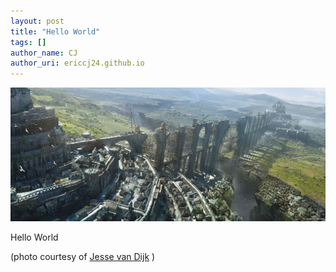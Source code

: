 ```yaml
---
layout: post
title: "Hello World"
tags: []
author_name: CJ
author_uri: ericcj24.github.io
---
```


![](/images/posts/2013-07-03/JessevanDijk.jpg)

Hello World

(photo courtesy of [Jesse van Dijk](http://jessevandijkart.com/) )
